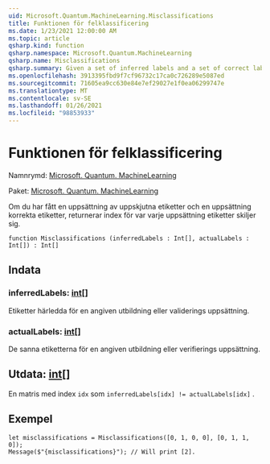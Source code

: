 ```yaml
---
uid: Microsoft.Quantum.MachineLearning.Misclassifications
title: Funktionen för felklassificering
ms.date: 1/23/2021 12:00:00 AM
ms.topic: article
qsharp.kind: function
qsharp.namespace: Microsoft.Quantum.MachineLearning
qsharp.name: Misclassifications
qsharp.summary: Given a set of inferred labels and a set of correct labels, returns indices for where each set of labels differs.
ms.openlocfilehash: 3913395fbd9f7cf96732c17ca0c726289e5087ed
ms.sourcegitcommit: 71605ea9cc630e84e7ef29027e1f0ea06299747e
ms.translationtype: MT
ms.contentlocale: sv-SE
ms.lasthandoff: 01/26/2021
ms.locfileid: "98853933"
---
```

# <a name="misclassifications-function"></a>Funktionen för felklassificering

Namnrymd: [Microsoft. Quantum. MachineLearning](xref:Microsoft.Quantum.MachineLearning)

Paket: [Microsoft. Quantum. MachineLearning](https://nuget.org/packages/Microsoft.Quantum.MachineLearning)


Om du har fått en uppsättning av uppskjutna etiketter och en uppsättning korrekta etiketter, returnerar index för var varje uppsättning etiketter skiljer sig.

```qsharp
function Misclassifications (inferredLabels : Int[], actualLabels : Int[]) : Int[]
```


## <a name="input"></a>Indata

### <a name="inferredlabels--int"></a>inferredLabels: [int](xref:microsoft.quantum.lang-ref.int)[]

Etiketter härledda för en angiven utbildning eller validerings uppsättning.


### <a name="actuallabels--int"></a>actualLabels: [int](xref:microsoft.quantum.lang-ref.int)[]

De sanna etiketterna för en angiven utbildning eller verifierings uppsättning.



## <a name="output--int"></a>Utdata: [int](xref:microsoft.quantum.lang-ref.int)[]

En matris med index `idx` som `inferredLabels[idx] != actualLabels[idx]` .

## <a name="example"></a>Exempel

```qsharp
let misclassifications = Misclassifications([0, 1, 0, 0], [0, 1, 1, 0]);
Message($"{misclassifications}"); // Will print [2].
```